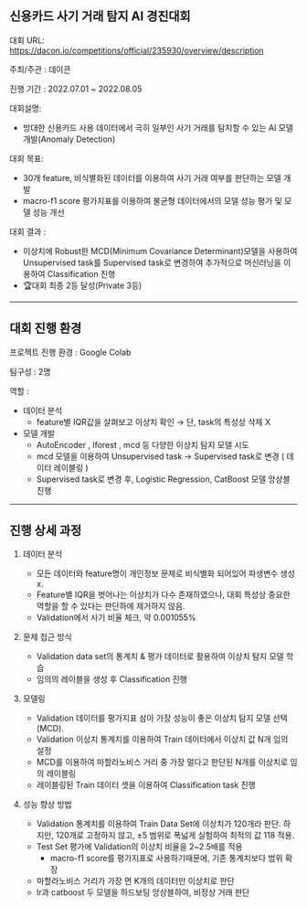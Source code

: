 ## 신용카드 사기 거래 탐지 AI 경진대회
대회 URL: https://dacon.io/competitions/official/235930/overview/description

주최/주관 : 데이콘

진행 기간 : 2022.07.01 ~ 2022.08.05

대회설명:
  * 방대한 신용카드 사용 데이터에서 극히 일부인 사기 거래를 탐지할 수 있는 AI 모델 개발(Anomaly Detection)

대회 목표:
  * 30개 feature, 비식별화된 데이터를 이용하여 사기 거래 여부를 판단하는 모델 개발
  * macro-f1 score 평가지표를 이용하여 불균형 데이터에서의 모델 성능 평가 및 모델 성능 개선

대회 결과 :
  * 이상치에 Robust한 MCD(Minimum Covariance Determinant)모델을 사용하여 Unsupervised task를 Supervised task로 변경하여 추가적으로 머신러닝을 이용하여 Classification 진행
  * 🏆대회 최종 2등 달성(Private 3등)
 * * *
 ## 대회 진행 환경
 프로젝트 진행 환경 : Google Colab
 
 팀구성 : 2명
 
 역할 :
  * 데이터 분석
    * feature별 IQR값을 살펴보고 이상치 확인 → 단, task의 특성상 삭제 X
  * 모델 개발
    * AutoEncoder , Iforest , mcd 등 다양한 이상치 탐지 모델 시도
    * mcd 모델을 이용하여 Unsupervised task → Supervised task로 변경 ( 데이터 레이블링 )
    * Supervised task로 변경 후, Logistic Regression, CatBoost 모델 앙상블 진행
* * *
## 진행 상세 과정
1. 데이터 분석
   * 모든 데이터와 feature명이 개인정보 문제로 비식별화 되어있어 파생변수 생성 x.
   * Feature별  IQR을 벗어나는 이상치가 다수 존재하였으나, 대회 특성상 중요한 역할을 할 수 있다는 판단하에 제거하지 않음.
   * Validation에서 사기 비율 체크, 약 0.001055%

2. 문제 접근 방식
   * Validation data set의 통계치 & 평가 데이터로 활용하여 이상치 탐지 모델 학습
   * 임의의 레이블을 생성 후 Classification 진행
  
3. 모델링
   * Validation 데이터를 평가지표 삼아 가장 성능이 좋은 이상치 탐지 모델 선택(MCD).
   * Validation 이상치 통계치를 이용하여 Train 데이터에서 이상치 값 N개 임의 설정
   * MCD를 이용하여 마할라노비스 거리 중 가장 멀다고 판단된 N개를 이상치로 임의 레이블링
   * 레이블링된 Train 데이터 셋을 이용하여 Classification task 진행

4. 성능 향상 방법
   * Validation 통계치를 이용하여 Train Data Set에 이상치가 120개라 판단. 
      하지만, 120개로 고정하지 않고, ±5 범위로 폭넓게 실험하여 최적의 값 118 적용.
   * Test Set 평가에 Validation의 이상치 비율을 2~2.5배를 적용
      * macro-f1 score를 평가지표로 사용하기때문에, 기존 통계치보다 범위 확장
   * 마할라노비스 거리가 가장 먼 K개의 데이터만 이상치로 판단
   * lr과 catboost 두 모델을 하드보팅 앙상블하여, 비정상 거래 판단 

